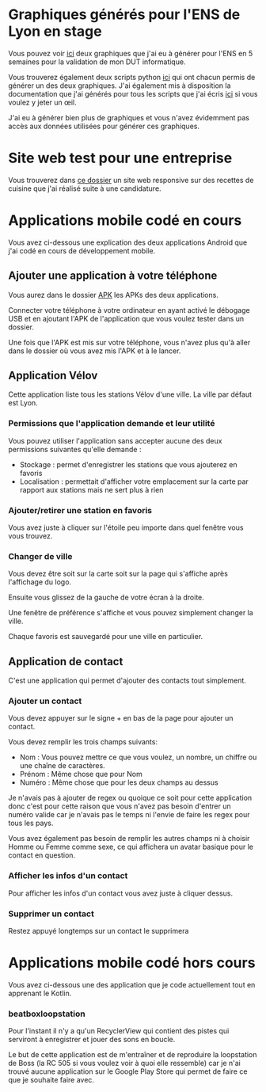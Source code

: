 # Graphiques générés pour l'ENS de Lyon en stage

Vous pouvez voir [ici](graphiques_generes/explication_des_graphiques.md) deux graphiques que j'ai eu à générer pour l'ENS en 5 semaines pour la validation de mon DUT informatique.

Vous trouverez également deux scripts python [ici](/scripts_python) qui ont chacun permis de générer un des deux graphiques. J'ai également mis à disposition la documentation que j'ai générés pour tous les scripts que j'ai écris [ici](/scripts_python/Documentation.md) si vous voulez y jeter un œil.

J'ai eu à générer bien plus de graphiques et vous n'avez évidemment pas accès aux données utilisées pour générer ces graphiques.

# Site web test pour une entreprise

Vous trouverez dans [ce dossier](/site_web_test/site_web/readme.md) un site web responsive sur des recettes de cuisine que j'ai réalisé suite à une candidature.

# Applications mobile codé en cours

Vous avez ci-dessous une explication des deux applications Android que j'ai codé en cours de développement mobile.

## Ajouter une application à votre téléphone

Vous aurez dans le dossier [APK](/APK) les APKs des deux applications.

Connecter votre téléphone à votre ordinateur en ayant activé le débogage USB et en ajoutant l'APK de l'application que vous voulez tester dans un dossier.

Une fois que l'APK est mis sur votre téléphone, vous n'avez plus qu'à aller dans le dossier où vous avez mis l'APK et à le lancer.

## Application Vélov

Cette application liste tous les stations Vélov d'une ville. La ville par défaut est Lyon.

### Permissions que l'application demande et leur utilité

Vous pouvez utiliser l'application sans accepter aucune des deux permissions suivantes qu'elle demande :

- Stockage : permet d'enregistrer les stations que vous ajouterez en favoris
- Localisation : permettait d'afficher votre emplacement sur la carte par rapport aux stations mais ne sert plus à rien

### Ajouter/retirer une station en favoris

Vous avez juste à cliquer sur l'étoile peu importe dans quel fenêtre vous vous trouvez.

### Changer de ville

Vous devez être soit sur la carte soit sur la page qui s'affiche après l'affichage du logo.

Ensuite vous glissez de la gauche de votre écran à la droite. 

Une fenêtre de préférence s'affiche et vous pouvez simplement changer la ville.

Chaque favoris est sauvegardé pour une ville en particulier.



## Application de contact

C'est une application qui permet d'ajouter des contacts tout simplement. 

### Ajouter un contact

Vous devez appuyer sur le signe + en bas de la page pour ajouter un contact.

Vous devez remplir les trois champs suivants:

- Nom : Vous pouvez mettre ce que vous voulez, un nombre, un chiffre ou une chaîne de caractères.
- Prénom : Même chose que pour Nom
- Numéro : Même chose que pour les deux champs au dessus

Je n'avais pas à ajouter de regex ou quoique ce soit pour cette application donc c'est pour cette raison que vous n'avez pas besoin d'entrer un numéro valide car je n'avais pas le temps ni l'envie de faire les regex pour tous les pays.

Vous avez également pas besoin de remplir les autres champs ni à choisir Homme ou Femme comme sexe, ce qui affichera un avatar basique pour le contact en question.

### Afficher les infos d'un contact

Pour afficher les infos d'un contact vous avez juste à cliquer dessus.

### Supprimer un contact

Restez appuyé longtemps sur un contact le supprimera

# Applications mobile codé hors cours

Vous avez ci-dessous une des application que je code actuellement tout en apprenant le Kotlin.

### beatboxloopstation

Pour l'instant il n'y a qu'un RecyclerView qui contient des pistes qui serviront à enregistrer et jouer des sons en boucle.

Le but de cette application est de m'entraîner et de reproduire la loopstation de Boss (la RC 505 si vous voulez voir à quoi elle ressemble) car je n'ai trouvé aucune application sur le Google Play Store qui permet de faire ce que je souhaite faire avec.

